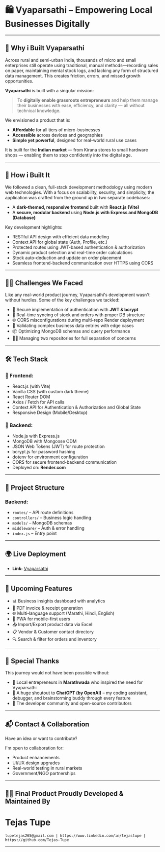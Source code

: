 # 🛍️ Vyaparsathi – Empowering Local Businesses Digitally

---

## 🚀 Why i Built Vyaparsathi

Across rural and semi-urban India, thousands of micro and small enterprises still operate using traditional, manual methods—recording sales on paper, maintaining mental stock logs, and lacking any form of structured data management. This creates friction, errors, and missed growth opportunities.

**Vyaparsathi** is built with a singular mission:  
> To **digitally enable grassroots entrepreneurs** and help them manage their businesses with ease, efficiency, and clarity — all without technical knowledge.

We envisioned a product that is:
- **Affordable** for all tiers of micro-businesses  
- **Accessible** across devices and geographies  
- **Simple yet powerful**, designed for real-world rural use cases  

It is built for the **Indian market** — from Kirana stores to small hardware shops — enabling them to step confidently into the digital age.

---

## 🧠 How i Built It

We followed a clean, full-stack development methodology using modern web technologies. With a focus on scalability, security, and simplicity, the application was crafted from the ground up in two separate codebases:

- A **dark-themed, responsive frontend** built with **React.js (Vite)**  
- A **secure, modular backend** using **Node.js with Express and MongoDB (Database)**

Key development highlights:
- RESTful API design with efficient data modeling
- Context API for global state (Auth, Profile, etc.)
- Protected routes using JWT-based authentication & authorization
- Dynamic product selection and real-time order calculations
- Stock auto-deduction and update on order placement
- Seamless frontend-backend communication over HTTPS using CORS

---

## 🧗‍♂️ Challenges We Faced

Like any real-world product journey, Vyaparsathi's development wasn't without hurdles. Some of the key challenges we tackled:

- 🔐 Secure implementation of authentication with **JWT & bcrypt**
- 🔄 Real-time syncing of stock and orders with proper DB structure
- 🌐 CORS misconfigurations during multi-repo Render deployment
- 🧪 Validating complex business data entries with edge cases
- 📦 Optimizing MongoDB schemas and query performance
- 🧑‍💻 Managing two repositories for full separation of concerns

---

## 🛠️ Tech Stack

### 🔮 Frontend:
- React.js (with Vite)
- Vanilla CSS (with custom dark theme)
- React Router DOM
- Axios / Fetch for API calls
- Context API for Authentication & Authorization and Global State
- Responsive Design (Mobile/Desktop)

### 🔧 Backend:
- Node.js with Express.js
- MongoDB with Mongoose ODM
- JSON Web Tokens (JWT) for route protection
- bcrypt.js for password hashing
- dotenv for environment configuration
- CORS for secure frontend-backend communication
- Deployed on: **Render.com**

---

## 📁 Project Structure

### Backend:
- `routes/` – API route definitions  
- `controllers/` – Business logic handling  
- `models/` – MongoDB schemas  
- `middleware/` – Auth & error handling  
- `index.js` – Entry point  

---

## 🌍 Live Deployment

- **Link:** [Vyaparsathi](https://vyaparsathi-frontend.onrender.com)
  
---

## 🌟 Upcoming Features

- 📊 Business insights dashboard with analytics
- 🧾 PDF invoice & receipt generation
- 🌐 Multi-language support (Marathi, Hindi, English)
- 📱 PWA for mobile-first users
- 📤 Import/Export product data via Excel
- 📋 Vendor & Customer contact directory
- 🔍 Search & filter for orders and inventory

---

## 🤝 Special Thanks

This journey would not have been possible without:

- 🙏 Local entrepreneurs in **Marathwada** who inspired the need for Vyaparsathi  
- 🤖 A huge shoutout to **ChatGPT (by OpenAI)** – my coding assistant, debugger, and brainstorming buddy through every feature  
- 🙌 The developer community and open-source contributors  

---

## 📬 Contact & Collaboration

Have an idea or want to contribute?

I'm open to collaboration for:
- Product enhancements
- UI/UX design upgrades
- Real-world testing in rural markets
- Government/NGO partnerships

---

## 🧑‍💻 Final Product Proudly Developed & Maintained By

#  **Tejas Tupe**

`tupetejas265@gmail.com | https://www.linkedin.com/in/tejastupe | https://github.com/Tejas-Tupe`

---

